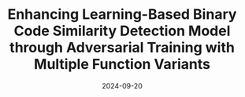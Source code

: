---
title: "Enhancing Learning-Based Binary Code Similarity Detection Model through Adversarial Training with Multiple Function Variants"
collection: publications
category: conferences
# permalink: /publication/2024-06-hive
# excerpt: 'This paper is about fixing template issue #693.'
date: 2024-09-20
venue: 'Empirical Methods in Natural Language Processing'
paperurl: 'https://patrickphzhang.github.io/files/funcfooler.pdf'
citation: 'Lichen Jia, Chenggang Wu, Bowen Tang, Peihua Zhang, Zihan Jiang, Yang Yang, Ning Liu, Jingfeng Zhang, and Zhe Wang. 2024. Enhancing Learning-Based Binary Code Similarity Detection Model through Adversarial Training with Multiple Function Variants. In Findings of the Association for Computational Linguistics: EMNLP 2024, pages 11508–11518, Miami, Florida, USA. Association for Computational Linguistics.'
---